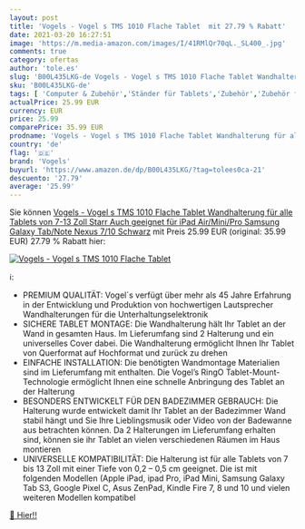 ```yaml
---
layout: post
title: 'Vogels - Vogel s TMS 1010 Flache Tablet  mit 27.79 % Rabatt'
date: 2021-03-20 16:27:51
image: 'https://m.media-amazon.com/images/I/41RMlQr70qL._SL400_.jpg'
comments: true
category: ofertas
author: 'tole.es'
slug: 'B00L435LKG-de Vogels - Vogel s TMS 1010 Flache Tablet Wandhalterung für...'
sku: 'B00L435LKG-de'
tags: [ 'Computer & Zubehör','Ständer für Tablets','Zubehör','Zubehör für Tablets','vogels', ]
actualPrice: 25.99 EUR
currency: EUR
price: 25.99
comparePrice: 35.99 EUR
prodname: 'Vogels - Vogel s TMS 1010 Flache Tablet Wandhalterung für alle Tablets von 7-13 Zoll  Starr  Auch geeignet für iPad Air/Mini/Pro  Samsung Galaxy Tab/Note  Nexus 7/10  Schwarz'
country: 'de'
flag: '🇩🇪'
brand: 'Vogels'
buyurl: 'https://www.amazon.de/dp/B00L435LKG/?tag=tolees0ca-21'
descuento: '27.79'
average: '25.99'
---
```


Sie können [Vogels - Vogel s TMS 1010 Flache Tablet Wandhalterung für alle Tablets von 7-13 Zoll  Starr  Auch geeignet für iPad Air/Mini/Pro  Samsung Galaxy Tab/Note  Nexus 7/10  Schwarz](https://www.amazon.de/dp/B00L435LKG/?tag=tolees0ca-21) mit Preis 25.99 EUR (original: 35.99 EUR) 27.79 % Rabatt hier:

[![Vogels - Vogel s TMS 1010 Flache Tablet ](https://m.media-amazon.com/images/I/41RMlQr70qL._SL400_.jpg)](https://www.amazon.de/dp/B00L435LKG/?tag=tolees0ca-21)

ℹ️:

- PREMIUM QUALITÄT: Vogel´s verfügt über mehr als 45 Jahre Erfahrung in der Entwicklung und Produktion von hochwertigen Lautsprecher Wandhalterungen für die Unterhaltungselektronik
- SICHERE TABLET MONTAGE: Die Wandhalterung hält Ihr Tablet an der Wand in gesamten Haus. Im Lieferumfang sind 2 Halterung und ein universelles Cover dabei. Die Wandhalterung ermöglicht Ihnen Ihr Tablet von Querformat auf Hochformat und zurück zu drehen
- EINFACHE INSTALLATION: Die benötigten Wandmontage Materialien sind im Lieferumfang mit enthalten. Die Vogel’s RingO Tablet-Mount-Technologie ermöglicht Ihnen eine schnelle Anbringung des Tablet an der Halterung
- BESONDERS ENTWICKELT FÜR DEN BADEZIMMER GEBRAUCH: Die Halterung wurde entwickelt damit Ihr Tablet an der Badezimmer Wand stabil hängt und Sie Ihre Lieblingsmusik oder Video von der Badewanne aus betrachten können. Da 2 Halterungen im Lieferumfang erhalten sind, können sie ihr Tablet an vielen verschiedenen Räumen im Haus montieren
- UNIVERSELLE KOMPATIBILITÄT: Die Halterung ist für alle Tablets von 7 bis 13 Zoll mit einer Tiefe von 0,2 – 0,5 cm geeignet. Die ist mit folgenden Modellen (Apple iPad, ipad Pro, iPad Mini, Samsung Galaxy Tab S3, Google Pixel C, Asus ZenPad, Kindle Fire 7, 8 und 10 und vielen weiteren Modellen kompatibel

[🛒 Hier!!](https://www.amazon.de/dp/B00L435LKG/?tag=tolees0ca-21)
